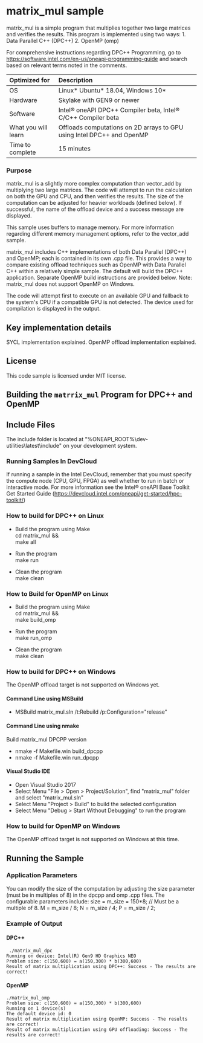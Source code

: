 # matrix_mul sample
matrix_mul is a simple program that multiplies together two large matrices and
verifies the results.  This program is implemented using two ways: 
    1. Data Parallel C++ (DPC++)
    2. OpenMP (omp)

For comprehensive instructions regarding DPC++ Programming, go to https://software.intel.com/en-us/oneapi-programming-guide and search based on relevant terms noted in the comments.
  
| Optimized for                       | Description
|:---                               |:---
| OS                                | Linux* Ubuntu* 18.04, Windows 10*
| Hardware                          | Skylake with GEN9 or newer
| Software                          | Intel&reg; oneAPI DPC++ Compiler beta, Intel&reg; C/C++ Compiler beta
| What you will learn               | Offloads computations on 2D arrays to GPU using Intel DPC++ and OpenMP
| Time to complete                  | 15 minutes  

### Purpose
matrix_mul is a slightly more complex computation than vector_add by
multiplying two large matrices.  The code will attempt to run the calculation
on both the GPU and CPU, and then verifies the results. The size of the
computation can be adjusted for heavier workloads (defined below). If
successful, the name of the offload device and a success message are
displayed.

This sample uses buffers to manage memory.  For more information regarding
different memory management options, refer to the vector_add sample.  

matrix_mul includes C++ implementations of both Data Parallel (DPC++) and
OpenMP; each is contained in its own .cpp file. This provides a way to compare
existing offload techniques such as OpenMP with Data Parallel C++ within a
relatively simple sample. The default will build the DPC++ application.
Separate OpenMP build instructions are provided below. Note: matrix_mul does not
support OpenMP on Windows.

The code will attempt first to execute on an available GPU and fallback to the system's CPU if a compatible GPU is not detected.  The device used for compilation is displayed in the output.

## Key implementation details
SYCL implementation explained.
OpenMP offload implementation explained.

## License  
This code sample is licensed under MIT license. 

## Building the `matrrix_mul` Program for DPC++ and OpenMP

## Include Files
The include folder is located at "%ONEAPI_ROOT%\dev-utilities\latest\include" on your development system.

### Running Samples In DevCloud
If running a sample in the Intel DevCloud, remember that you must specify the compute node (CPU, GPU, FPGA) as well whether to run in batch or interactive mode. For more information see the Intel® oneAPI Base Toolkit Get Started Guide (https://devcloud.intel.com/oneapi/get-started/hpc-toolkit/)

### How to build for DPC++ on Linux  
   * Build the program using Make  
    cd matrix_mul &&  
    make all  

   * Run the program  
    make run  

   * Clean the program  
    make clean 

### How to Build for OpenMP on Linux  
   * Build the program using Make  
    cd matrix_mul &&  
    make build_omp  

   * Run the program  
    make run_omp  

   * Clean the program  
    make clean

### How to build for DPC++ on Windows
The OpenMP offload target is not supported on Windows yet.

#### Command Line using MSBuild
   * MSBuild matrix_mul.sln /t:Rebuild /p:Configuration="release"  

#### Command Line using nmake
   Build matrix_mul DPCPP version
   * nmake -f Makefile.win build_dpcpp
   * nmake -f Makefile.win run_dpcpp  

#### Visual Studio IDE
   * Open Visual Studio 2017     
   * Select Menu "File > Open > Project/Solution", find "matrix_mul" folder and select "matrix_mul.sln" 
   * Select Menu "Project > Build" to build the selected configuration
   * Select Menu "Debug > Start Without Debugging" to run the program

### How to build for OpenMP on Windows
The OpenMP offload target is not supported on Windows at this time.

## Running the Sample

### Application Parameters 
You can modify the size of the computation by adjusting the size parameter
(must be in multiples of 8) in the dpcpp and omp .cpp files. The configurable parameters include:
   size = m_size = 150*8; // Must be a multiple of 8.
   M = m_size / 8;
   N = m_size / 4;
   P = m_size / 2;

### Example of Output
#### DPC++
```
 ./matrix_mul_dpc
Running on device: Intel(R) Gen9 HD Graphics NEO
Problem size: c(150,600) = a(150,300) * b(300,600)
Result of matrix multiplication using DPC++: Success - The results are correct!
```

#### OpenMP
```
./matrix_mul_omp
Problem size: c(150,600) = a(150,300) * b(300,600)
Running on 1 device(s)
The default device id: 0
Result of matrix multiplication using OpenMP: Success - The results are correct!
Result of matrix multiplication using GPU offloading: Success - The results are correct!
```